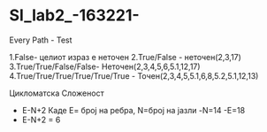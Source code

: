 ﻿
# SI_lab2_-163221-

Every Path - Test 
 
1.False- целиот израз е неточен 
2.True/False - неточен(2,3,17) 
3.True/True/False/False- Неточен(2,3,4,5,6,5.1,12,17) 
4.True/True/True/True/True/True - Toчен(2,3,4,5,5.1,6,8,5.2,5.1,12,13) 
 
 

Цикломатска Сложеност 
  
- E-N+2 Каде Е= број на ребра, N=број на јазли 
-N=14 
-E=18 
- E-N+2 = 6 

